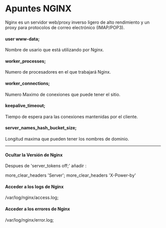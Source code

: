 # Apuntes NGINX

Nginx es un servidor web/proxy inverso ligero de alto rendimiento y un proxy para protocolos de correo electrónico (IMAP/POP3).

#### user www-data;
Nombre de usario que está utilizando por Nginx.

#### worker_processes;
Numero de procesadores en el que trabajará Nginx.

#### worker_connections;
Numero Maximo de conexiones que puede tener el sitio.

#### keepalive_timeout;
Tiempo de espera para las conexiones mantenidas por el cliente.

#### server_names_hash_bucket_size;
Longitud maxima que pueden tener los nombres de dominio.

---

#### Ocultar la Versión de Nginx
Despues de 'server_tokens off;' añadir : 

more_clear_headers 'Server';
more_clear_headers 'X-Power-by'

#### Acceder a los logs de Nginx
/var/log/nginx/access.log;
	
#### Acceder a los errores de Nginx
/var/log/nginx/error.log;